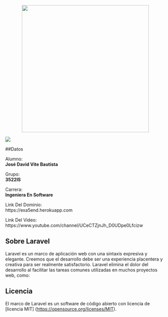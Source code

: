<p align="center"><a href="https://laravel.com" target="_blank"><img src="https://raw.githubusercontent.com/laravel/art/master/logo-lockup/5%20SVG/2%20CMYK/1%20Full%20Color/laravel-logolockup-cmyk-red.svg" width="400"></a></p>

<div class="align-center"><img src="https://acegif.com/wp-content/gif/anime-sleep-34.gif"></div>

##Datos

<p>Alumno: <br><b>José David Vite Bautista</b></p>
<p>Grupo: <br><b>3522IS</b></p>
<p>Carrera: <br><b>Ingeniera En Software</b></p>

<p>Link Del Dominio: <br><a>https://exa5end.herokuapp.com</a></p>

<p>Link Del Video: <br><a>https://www.youtube.com/channel/UCeCTZjnJh_D0UDpe0Lfcizw</a></p>



## Sobre Laravel

Laravel es un marco de aplicación web con una sintaxis expresiva y elegante. Creemos que el desarrollo debe ser una experiencia placentera y creativa para ser realmente satisfactorio. Laravel elimina el dolor del desarrollo al facilitar las tareas comunes utilizadas en muchos proyectos web, como:


## Licencia 

El marco de Laravel es un software de código abierto con licencia de [licencia MIT] (https://opensource.org/licenses/MIT).
